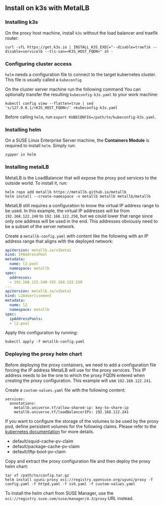 ## Install on k3s with MetalLB

### Installing k3s

On the proxy host machine, install `k3s` without the load balancer and traefik router:

    curl -sfL https://get.k3s.io | INSTALL_K3S_EXEC="--disable=traefik --disable=servicelb --tls-san=<K3S_HOST_FQDN>" sh -

### Configuring cluster access

`helm` needs a configuration file to connect to the target kubernetes cluster.
This file is usually called a `kubeconfig`

On the cluster server machine run the following command
You can optionally transfer the resulting `kubeconfig-k3s.yaml` to your work machine:

    kubectl config view --flatten=true | sed 's/127.0.0.1/<K3S_HOST_FQDN>/' >kubeconfig-k3s.yaml

Before calling `helm`, run `export KUBECONFIG=/path/to/kubeconfig-k3s.yaml`.

### Installing helm

On a SUSE Linux Enterprise Server machine, the **Containers Module** is required to install `helm`.
Simply run:

    zypper in helm

### Installing metalLB

MetalLB is the LoadBalancer that will expose the proxy pod services to the outside world.
To install it, run:

    helm repo add metallb https://metallb.github.io/metallb
    helm install --create-namespace -n metallb metallb metallb/metallb 

MetalLB still requires a configuration to know the virtual IP address range to be used.
In this example, the virtual IP addresses will be from `192.168.122.240` to `192.168.122.250`, but we could lower that range since only one address will be used in the end.
This addresses obviously need to be a subset of the server network.

Create a `metallb-config.yaml` with content like the following with an IP address range that aligns with the deployed network:

```yaml
apiVersion: metallb.io/v1beta1
kind: IPAddressPool
metadata:
  name: l2-pool
  namespace: metallb
spec:
  addresses:
  - 192.168.122.240-192.168.122.250
---
apiVersion: metallb.io/v1beta1
kind: L2Advertisement
metadata:
  name: l2 
  namespace: metallb
spec:
  ipAddressPools:
  - l2-pool
```

Apply this configuration by running:

    kubectl apply -f metallb-config.yaml


### Deploying the proxy helm chart

Before deploying the proxy containers, we need to add a configuration file forcing the IP address MetalLB will use for the proxy services.
This IP address needs to be the one to which the proxy FQDN entered when creating the proxy configuration.
This example will use `192.168.122.241`.

Create a `custom-values.yaml` file with the following content:

    services:
      annotations:
        metallb.universe.tf/allow-shared-ip: key-to-share-ip
        metallb.universe.tf/loadBalancerIPs: 192.168.122.241

If you want to configure the storage of the volumes to be used by the proxy pod, define persistent volumes for the following claims.
Please refer to the [kubernetes documentation](https://kubernetes.io/docs/concepts/storage/persistent-volumes/) for more details.

* default/squid-cache-pv-claim
* default/package-cache-pv-claim
* default/tftp-boot-pv-claim

Copy and extract the proxy configuration file and then deploy the proxy helm chart:

    tar xf /path/to/config.tar.gz
    helm install uyuni-proxy oci://registry.opensuse.org/uyuni/proxy -f config.yaml -f httpd.yaml -f ssh.yaml -f custom-values.yaml

To install the helm chart from SUSE Manager, use the `oci://registry.suse.com/suse/manager/4.3/proxy` URL instead.
